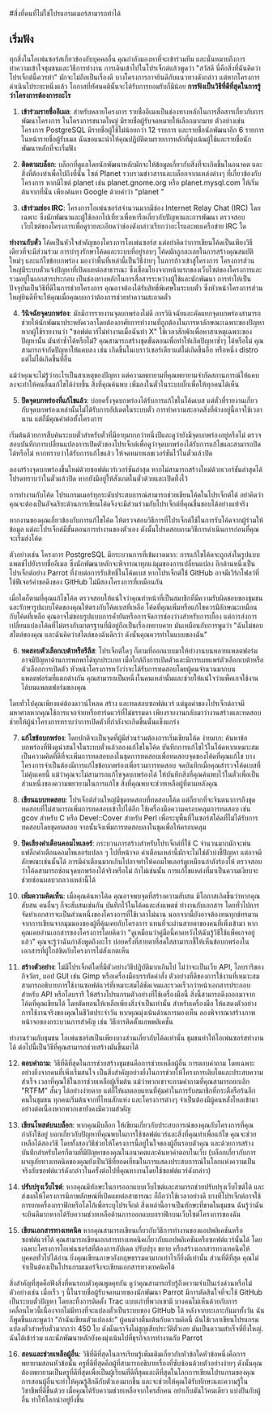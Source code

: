 #สิ่งที่คนที่ไม่ใช่โปรแกรมเมอร์สามารถทำได้

## เริ่มฟัง

ทุกสิ่งในโอเพ่นซอร์สเกี่ยวข้องกับบุคคลอื่น
คุณกำลังมองหาที่จะเข้าร่วมทีม และนั่นหมายถึงการทำความเข้าใจชุมชนและวิธีการทำงาน
การเดินเข้าไปในโปรเจ็กต์แล้วพูดว่า "สวัสดี นี่คือสิ่งที่ฉันคิดว่าโปรเจ็กต์นี้ควรทำ" มักจะไม่ถือเป็นเรื่องดี
บางโครงการอาจยินดีกับแนวทางดังกล่าว แต่หากโครงการดำเนินไประยะหนึ่งแล้ว โอกาสที่ทัศนคตินั้นจะได้รับการยอมรับก็มีน้อย
**การฟังเป็นวิธีที่ดีที่สุดในการรู้ว่าโครงการต้องการอะไร**

1. **เข้าร่วมรายชื่ออีเมล**: สำหรับหลายโครงการ รายชื่ออีเมลเป็นช่องทางหลักในการสื่อสารเกี่ยวกับการพัฒนาโครงการ
   ในโครงการขนาดใหญ่ มีรายชื่อผู้รับจดหมายให้เลือกมากมาย
   ตัวอย่างเช่น โครงการ PostgreSQL มีรายชื่อผู้ใช้ไม่น้อยกว่า 12 รายการ และรายชื่อนักพัฒนาอีก 6 รายการในหน้ารายชื่อผู้รับเมล
   ฉันขอแนะนำให้คุณปฏิบัติตามรายการหลักที่มุ่งเน้นผู้ใช้และรายชื่อนักพัฒนาหลักที่จะเริ่มฟัง

2. **ติดตามบล็อก**: บล็อกที่ดูแลโดยนักพัฒนาหลักมักจะให้ข้อมูลเกี่ยวกับสิ่งที่จะเกิดขึ้นในอนาคต
   และสิ่งที่ต้องทำเพื่อไปถึงที่นั่น ไซต์ Planet รวบรวมข่าวสารและบล็อกจากแหล่งต่างๆ ที่เกี่ยวข้องกับโครงการ
   หากมีไซต์ planet เช่น planet.gnome.org หรือ planet.mysql.com ให้เริ่มต้นจากที่นั่น เพียงค้นหา Google ด้วยคำว่า "planet <projectname>"

3. **เข้าร่วมช่อง IRC**: โครงการโอเพ่นซอร์สจำนวนมากมีช่อง Internet Relay Chat (IRC) โดยเฉพาะ ซึ่งนักพัฒนาและผู้ใช้ออกไปเที่ยวเพื่อหารือเกี่ยวกับปัญหาและการพัฒนา
   ตรวจสอบเว็บไซต์ของโครงการเพื่อดูรายละเอียดว่าช่องดังกล่าวเรียกว่าอะไรและพบเครือข่าย IRC ใด

**ทำงานกับตั๋ว**
โค้ดเป็นหัวใจสำคัญของโครงการโอเพ่นซอร์ส แต่อย่าคิดว่าการเขียนโค้ดเป็นเพียงวิธีเดียวที่จะมีส่วนร่วม
การบำรุงรักษาโค้ดและระบบที่อยู่รอบๆ โค้ดมักถูกละเลยในการสร้างคุณสมบัติใหม่ๆ และแก้ไขข้อบกพร่อง
มองว่าพื้นที่เหล่านี้เป็นวิธีง่ายๆ ในการก้าวเข้าสู่โครงการ
โครงการส่วนใหญ่มีระบบตั๋วแจ้งปัญหาที่เปิดเผยต่อสาธารณะ ซึ่งเชื่อมโยงจากหน้าแรกของเว็บไซต์ของโครงการและรวมอยู่ในเอกสารประกอบ
เป็นช่องทางหลักในการสื่อสารระหว่างผู้ใช้และนักพัฒนา การทำให้เป็นปัจจุบันเป็นวิธีที่ดีในการช่วยโครงการ
คุณอาจต้องได้รับสิทธิ์พิเศษในระบบตั๋ว ซึ่งหัวหน้าโครงการส่วนใหญ่ยินดีที่จะให้คุณเมื่อคุณบอกว่าต้องการช่วยทำความสะอาดตั๋ว

4. **วินิจฉัยจุดบกพร่อง**: มักมีการรายงานจุดบกพร่องไม่ดี
   การวินิจฉัยและคัดแยกจุดบกพร่องสามารถช่วยให้นักพัฒนาประหยัดเวลาโดยต้องอาศัยการทำงานที่ถูกต้องในการหาลักษณะเฉพาะของปัญหา
   หากผู้ใช้รายงานว่า "ซอฟต์แวร์ไม่ทำงานเมื่อฉันทำ X" ใช้เวลาสักพักเพื่อหาสาเหตุเฉพาะของปัญหานั้น
   มันทำซ้ำได้หรือไม่? คุณสามารถสร้างชุดขั้นตอนเพื่อทำให้เกิดปัญหาซ้ำๆ ได้หรือไม่ คุณสามารถจำกัดปัญหาให้แคบลง เช่น เกิดขึ้นในเบราว์เซอร์เดียวแต่ไม่เกิดขึ้นอีก หรือหนึ่ง distro แต่ไม่ได้เกิดขึ้นที่อื่น

แม้ว่าคุณจะไม่รู้ว่าอะไรเป็นสาเหตุของปัญหา แต่ความพยายามที่คุณพยายามจำกัดสถานการณ์ให้แคบลงจะทำให้คนอื่นแก้ไขได้ง่ายขึ้น
สิ่งที่คุณค้นพบ เพิ่มลงในตั๋วในระบบบั๊กเพื่อให้ทุกคนได้เห็น

5. **ปิดจุดบกพร่องที่แก้ไขแล้ว**: บ่อยครั้งจุดบกพร่องได้รับการแก้ไขในโค้ดเบส แต่ตั๋วที่รายงานเกี่ยวกับจุดบกพร่องเหล่านั้นไม่ได้รับการอัปเดตในระบบตั๋ว
   การทำความสะอาดสิ่งที่ค้างอยู่นี้อาจใช้เวลานาน แต่ก็มีคุณค่าต่อทั้งโครงการ

เริ่มต้นด้วยการสืบค้นระบบตั๋วสำหรับตั๋วที่มีอายุมากกว่าหนึ่งปีและดูว่ายังมีจุดบกพร่องอยู่หรือไม่
ตรวจสอบบันทึกการเปลี่ยนแปลงการเปิดตัวของโปรเจ็กต์เพื่อดูว่าจุดบกพร่องได้รับการแก้ไขและสามารถปิดได้หรือไม่
หากทราบว่าได้รับการแก้ไขแล้ว ให้จดหมายเลขเวอร์ชันไว้ในตั๋วแล้วปิด

ลองสร้างจุดบกพร่องขึ้นใหม่ด้วยซอฟต์แวร์เวอร์ชันล่าสุด
หากไม่สามารถสร้างใหม่ด้วยเวอร์ชันล่าสุดได้โปรดทราบว่าในตั๋วแล้วปิด
หากยังมีอยู่ให้สังเกตในตั๋วด้วยและเปิดทิ้งไว้

การทำงานกับโค้ด
โปรแกรมเมอร์ทุกระดับประสบการณ์สามารถช่วยเขียนโค้ดในโปรเจ็กต์ได้
อย่าคิดว่าคุณจะต้องเป็นอัจฉริยะด้านการเขียนโค้ดจึงจะมีส่วนร่วมกับโปรเจ็กต์ที่คุณชื่นชอบได้อย่างแท้จริง

หากงานของคุณเกี่ยวข้องกับการแก้ไขโค้ด ให้ตรวจสอบวิธีการที่โปรเจ็กต์ใช้ในการรับโค้ดจากผู้ร่วมให้ข้อมูล
แต่ละโปรเจ็กต์มีขั้นตอนการทำงานของตัวเอง ดังนั้นโปรดสอบถามวิธีการดำเนินการก่อนที่คุณจะเริ่มส่งโค้ด

ตัวอย่างเช่น โครงการ PostgreSQL มีกระบวนการที่เข้มงวดมาก: การแก้ไขโค้ดจะถูกส่งในรูปแบบแพตช์ไปยังรายชื่ออีเมล ซึ่งนักพัฒนาหลักจะพิจารณาทุกแง่มุมของการเปลี่ยนแปลง อีกด้านหนึ่งเป็นโปรเจ็กต์อย่าง Parrot ที่ง่ายต่อการรับสิทธิ์ในโค้ดเบส หากโปรเจ็กต์ใช้ GitHub อาจมีเวิร์กโฟลว์ที่ใช้ฟีเจอร์คำขอดึงของ GitHub ไม่มีสองโครงการที่เหมือนกัน

เมื่อใดก็ตามที่คุณแก้ไขโค้ด ตรวจสอบให้แน่ใจว่าคุณทำหน้าที่เป็นสมาชิกที่มีความรับผิดชอบของชุมชน และรักษารูปแบบโค้ดของคุณให้ตรงกับโค้ดเบสที่เหลือ โค้ดที่คุณเพิ่มหรือแก้ไขควรมีลักษณะเหมือนกับโค้ดที่เหลือ คุณอาจไม่ชอบรูปแบบการค้ำยันหรือการจัดการช่องว่างสำหรับการเยื้อง แต่การส่งการเปลี่ยนแปลงโค้ดที่ไม่ตรงกับมาตรฐานที่มีอยู่ถือเป็นเรื่องหยาบคาย มันเหมือนกับการพูดว่า "ฉันไม่ชอบสไตล์ของคุณ และฉันคิดว่าสไตล์ของฉันดีกว่า ดังนั้นคุณควรทำในแบบของฉัน"

6. **ทดสอบตัวเลือกเบต้าหรือรีลีส**: โปรเจ็กต์ใดๆ ก็ตามที่ออกแบบมาให้ทำงานบนหลายแพลตฟอร์มอาจมีปัญหาด้านการพกพาได้ทุกประเภท
   เมื่อใกล้ถึงการเปิดตัวและมีการเผยแพร่ตัวเลือกเบต้าหรือตัวเลือกการเปิดตัว หัวหน้าโครงการหวังว่าจะได้รับการทดสอบโดยผู้คนจำนวนมากบนแพลตฟอร์มที่แตกต่างกัน
   คุณสามารถเป็นหนึ่งในคนเหล่านั้นและช่วยให้แน่ใจว่าแพ็คเกจใช้งานได้บนแพลตฟอร์มของคุณ

โดยทั่วไปคุณเพียงแค่ต้องดาวน์โหลด สร้าง และทดสอบซอฟต์แวร์ แต่มูลค่าของโปรเจ็กต์อาจมีมหาศาลหากคุณใช้การแจกจ่ายหรือฮาร์ดแวร์ที่ไม่ธรรมดา
เพียงรายงานกลับมาว่างานสร้างและทดสอบช่วยให้ผู้นำโครงการทราบว่าการเปิดตัวที่กำลังจะเกิดขึ้นนั้นแข็งแกร่ง

7. **แก้ไขข้อบกพร่อง**: โดยปกติจะเป็นจุดที่ผู้มีส่วนร่วมต้องการเริ่มเขียนโค้ด
   ง่ายมาก: ค้นหาข้อบกพร่องที่ฟังดูน่าสนใจในระบบตั๋วแล้วลองแก้ไขในโค้ด
   บันทึกการแก้ไขไว้ในโค้ดหากเหมาะสม
   เป็นความคิดที่ดีที่จะเพิ่มการทดสอบลงในชุดการทดสอบเพื่อทดสอบจุดของโค้ดที่คุณแก้ไข บางโครงการจำเป็นต้องมีการแก้ไขข้อบกพร่องเพื่อรวมการทดสอบ จดบันทึกเมื่อคุณสำรวจโค้ดเบสที่ไม่คุ้นเคยนี้ แม้ว่าคุณจะไม่สามารถแก้ไขจุดบกพร่องได้ ให้บันทึกสิ่งที่คุณค้นพบไว้ในตั๋วเพื่อเป็นส่วนหนึ่งของความพยายามในการแก้ไข สิ่งที่คุณพบจะช่วยเหลือผู้ที่ตามหลังคุณ

8. **เขียนแบบทดสอบ**: โปรเจ็กต์ส่วนใหญ่มีชุดทดสอบที่ทดสอบโค้ด แต่ก็ยากที่จะจินตนาการถึงชุดทดสอบที่ไม่สามารถเพิ่มการทดสอบเข้าไปได้อีก
   ใช้เครื่องมือความครอบคลุมการทดสอบ เช่น gcov สำหรับ C หรือ Devel::Cover สำหรับ Perl เพื่อระบุพื้นที่ในซอร์สโค้ดที่ไม่ได้รับการทดสอบโดยชุดทดสอบ
   จากนั้นจึงเพิ่มการทดสอบลงในชุดเพื่อให้ครอบคลุม

9. **ปิดเสียงคำเตือนคอมไพเลอร์**: กระบวนการสร้างสำหรับโปรเจ็กต์ที่ใช้ C จำนวนมากมักจะพ่นแฟล็กคำเตือนคอมไพเลอร์แปลก ๆ ไปที่หน้าจอ
   คำเตือนเหล่านี้มักจะไม่ใช่ตัวบ่งชี้ปัญหา แต่อาจมีลักษณะเช่นนั้นได้
   การมีคำเตือนมากเกินไปอาจทำให้คอมไพเลอร์ดูเหมือนกำลังร้องไห้
   ตรวจสอบว่าโค้ดสามารถซ่อนจุดบกพร่องได้จริงหรือไม่ ถ้าไม่เช่นนั้น การแก้ไขแหล่งที่มาเป็นความเงียบจะช่วยซ่อนผลบวกลวงเหล่านี้ได้

10. **เพิ่มความคิดเห็น**:
    เมื่อคุณค้นหาโค้ด คุณอาจพบจุดที่สร้างความสับสน
    มีโอกาสเกิดขึ้นว่าหากคุณสับสน คนอื่นๆ ก็จะสับสนเช่นกัน บันทึกไว้ในโค้ดและส่งแพตช์
    ทำงานกับเอกสาร
    โดยทั่วไปการจัดทำเอกสารจะเป็นส่วนหนึ่งของโครงการที่ใช้เวลาไม่นาน
    นอกจากนี้ยังอาจต้องทนทุกข์ทรมานจากการเขียนจากมุมมองของผู้ที่คุ้นเคยกับโครงการ แทนที่จะผ่านสายตาของคนที่เพิ่งเข้ามา
    หากคุณเคยอ่านเอกสารของโครงการโดยคิดว่า "ดูเหมือนว่าคู่มือนี้คาดหวังให้ฉันรู้วิธีใช้แพ็คเกจอยู่แล้ว" คุณจะรู้ว่าฉันกำลังพูดถึงอะไร
    บ่อยครั้งที่สายตาที่สดใสสามารถชี้ให้เห็นข้อบกพร่องในเอกสารที่ผู้ใกล้ชิดกับโครงการไม่สังเกตเห็น

11. **สร้างตัวอย่าง**: ไม่มีโปรเจ็กต์ใดที่มีตัวอย่างวิธีปฏิบัติมากเกินไป
    ไม่ว่าจะเป็นเว็บ API, ไลบรารีของกิจวัตร, แอป GUI เช่น Gimp หรือเครื่องมือบรรทัดคำสั่ง
    ตัวอย่างที่ดีของการใช้งานที่เหมาะสมสามารถอธิบายการใช้งานซอฟต์แวร์ที่เหมาะสมได้ชัดเจนและรวดเร็วกว่าหน้าเอกสารประกอบ
    สำหรับ API หรือไลบรารี ให้สร้างโปรแกรมตัวอย่างที่ใช้เครื่องมือนี้ สิ่งนี้สามารถดึงออกมาจากโค้ดที่คุณเขียนได้ โดยตัดทอนให้เหลือเพียงสิ่งจำเป็นเท่านั้น
    สำหรับเครื่องมือ ให้แสดงตัวอย่างการใช้งานจริงของคุณในชีวิตประจำวัน หากคุณมุ่งเน้นด้านการมองเห็น
    ลองพิจารณาสร้างภาพหน้าจอของกระบวนการสำคัญ เช่น วิธีการติดตั้งแอพพลิเคชั่น

ทำงานร่วมกับชุมชน
โอเพ่นซอร์สเป็นเพียงบางส่วนเกี่ยวกับโค้ดเท่านั้น ชุมชนทำให้โอเพ่นซอร์สทำงานได้ ต่อไปนี้เป็นวิธีที่คุณสามารถช่วยสร้างมันขึ้นมาได้

12. **ตอบคำถาม**: วิธีที่ดีที่สุดในการช่วยสร้างชุมชนคือการช่วยเหลือผู้อื่น
    การตอบคำถาม โดยเฉพาะอย่างยิ่งจากคนที่เพิ่งเริ่มสนใจ เป็นสิ่งสำคัญอย่างยิ่งในการช่วยให้โครงการเติบโตและประสบความสำเร็จ
    เวลาที่คุณใช้ในการช่วยเหลือผู้เริ่มต้น แม้ว่าพวกเขาจะถามคำถามที่คุณสามารถยกเลิก "RTFM" สั้นๆ ได้อย่างง่ายดาย แต่ก็ให้ผลตอบแทนที่คุ้มค่าในการรับสมาชิกที่กระตือรือร้นอีกคนในชุมชน
    ทุกคนเริ่มต้นจากที่ไหนสักแห่ง และโครงการต่างๆ จำเป็นต้องมีผู้คนหลั่งไหลเข้ามาอย่างต่อเนื่องหากพวกเขายังคงมีความสำคัญ

13. **เขียนโพสต์บนบล็อก**:
    หากคุณมีบล็อก ให้เขียนเกี่ยวกับประสบการณ์ของคุณกับโครงการที่คุณกำลังใช้อยู่
    บอกเกี่ยวกับปัญหาที่คุณพบในการใช้ซอฟต์แวร์และสิ่งที่คุณทำเพื่อแก้ไข
    คุณจะช่วยเหลือได้สองวิธี โดยทั้งสองวิธีช่วยให้โครงการนี้อยู่ในใจของผู้อื่นรอบตัวคุณ
    และด้วยการสร้างบันทึกสำหรับใครก็ตามที่มีปัญหาของคุณในอนาคตและค้นหาคำตอบในเว็บ
    (บล็อกเกี่ยวกับการผจญภัยทางเทคนิคของคุณยังเป็นวิธีที่ยอดเยี่ยมในการแสดงประสบการณ์ในโลกแห่งความเป็นจริงกับซอฟต์แวร์ดังกล่าวในครั้งต่อไปที่คุณหางานโดยใช้ซอฟต์แวร์ดังกล่าว)

14. **ปรับปรุงเว็บไซต์**:
    หากคุณมีทักษะในการออกแบบเว็บไซต์และสามารถช่วยปรับปรุงเว็บไซต์ได้ และส่งผลให้โครงการมีภาพลักษณ์ที่เปิดเผยต่อสาธารณะ ก็ถือว่าใช้เวลาอย่างดี
    บางทีโปรเจ็กต์อาจใช้การยกเครื่องกราฟิกหรือโลโก้เพื่อระบุโปรเจ็กต์
    สิ่งเหล่านี้อาจเป็นทักษะที่ขาดในชุมชน ฉันรู้ว่าฉันจะยินดีมากหากได้รับความช่วยเหลือด้านการออกแบบกราฟิกบนเว็บไซต์โครงการของฉัน

15. **เขียนเอกสารทางเทคนิค**
    หากคุณสามารถเขียนเกี่ยวกับวิธีการทำงานของแอปพลิเคชันหรือซอฟต์แวร์ได้ คุณสามารถเขียนเอกสารทางเทคนิคเกี่ยวกับแอปพลิเคชันหรือซอฟต์แวร์นั้นได้ โดยเฉพาะโครงการโอเพ่นซอร์สที่ต้องการอัปเดต ปรับปรุง ขยาย หรือสร้างเอกสารทางเทคนิคให้บุคคลทั่วไปได้อ่าน ยิ่งคุณเขียนภาษาอังกฤษธรรมดามากเท่าไรก็ยิ่งดีเท่านั้น ส่วนที่ดีที่สุด คุณไม่จำเป็นต้องเป็นโปรแกรมเมอร์จึงจะเขียนเอกสารทางเทคนิคได้

สิ่งสำคัญที่สุดคือฟังสิ่งที่คนรอบตัวคุณพูดคุยกัน ดูว่าคุณสามารถรับรู้ถึงความจำเป็นเร่งด่วนหรือไม่ ตัวอย่างเช่น เมื่อเร็ว ๆ นี้ในรายชื่อผู้รับจดหมายของนักพัฒนา Parrot มีการตัดสินใจที่จะใช้ GitHub เป็นระบบตั๋วปัญหา โดยละทิ้งการติดตั้ง Trac แบบเก่าที่พวกเขามี บางคนไม่เห็นด้วยกับการเคลื่อนไหวนี้เนื่องจากไม่มีทางที่จะแปลงตั๋วเป็นระบบของ GitHub ได้ หลังจากทะเลาะกันมาทั้งวัน ฉันก็พูดขึ้นและพูดว่า "ถ้าฉันเขียนตัวแปลงล่ะ" ผู้คนต่างตื่นเต้นกับความคิดนี้ ฉันใช้เวลาเขียนโปรแกรมแปลงตั๋วสำหรับตั๋วมากกว่า 450 ใบ ดังนั้นเราจึงไม่สูญเสียประวัติตั๋วเลย มันเป็นความสำเร็จที่ยิ่งใหญ่. ฉันได้เข้าร่วม และนักพัฒนาหลักยังคงมุ่งเน้นไปที่ธุรกิจการทำงานกับ Parrot

16. **สอนและช่วยเหลือผู้อื่น**:
    วิธีที่ดีที่สุดในการเรียนรู้เพิ่มเติมเกี่ยวกับหัวข้อใดหัวข้อหนึ่งคือการพยายามสอนหัวข้อนั้น
    ครูที่ดีที่สุดคือผู้ที่สามารถอธิบายเรื่องที่ซับซ้อนด้วยตัวอย่างง่ายๆ ดังนั้นคุณต้องพยายามเป็นครูที่ดีที่สุดเพื่อเป็นผู้เรียนที่ดีที่สุดและดีที่สุดในโลกการเขียนโปรแกรมของคุณ การสอนผู้อื่นจะทำให้คุณรู้สึกดีกับตัวเองมากขึ้น และจะช่วยให้คุณได้รับทักษะและความรู้ในวิชาชีพที่ดีขึ้นด้วย เมื่อคุณได้รับความช่วยเหลือจากใครสักคน อย่าเก็บมันไว้คนเดียว แบ่งปันกับผู้อื่น ทำให้โลกน่าอยู่ยิ่งขึ้น
